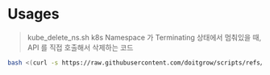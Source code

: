# Usages

> kube_delete_ns.sh
k8s Namespace 가 Terminating 상태에서 멈춰있을 때, API 를 직접 호출해서 삭제하는 코드
```bash
bash <(curl -s https://raw.githubusercontent.com/doitgrow/scripts/refs/heads/main/kubernetes/kube_delete_ns.sh) <NAMESPACE>
```
